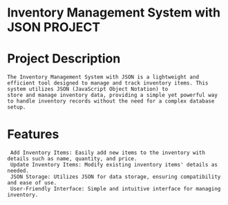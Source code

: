 # Inventory Management System with JSON PROJECT
  # Project Description
    The Inventory Management System with JSON is a lightweight and efficient tool designed to manage and track inventory items. This system utilizes JSON (JavaScript Object Notation) to 
    store and manage inventory data, providing a simple yet powerful way to handle inventory records without the need for a complex database setup.

# Features
     Add Inventory Items: Easily add new items to the inventory with details such as name, quantity, and price.
     Update Inventory Items: Modify existing inventory items' details as needed.
     JSON Storage: Utilizes JSON for data storage, ensuring compatibility and ease of use.
     User-Friendly Interface: Simple and intuitive interface for managing inventory.
